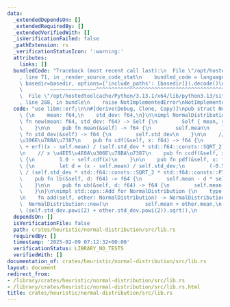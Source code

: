```yaml
---
data:
  _extendedDependsOn: []
  _extendedRequiredBy: []
  _extendedVerifiedWith: []
  _isVerificationFailed: false
  _pathExtension: rs
  _verificationStatusIcon: ':warning:'
  attributes:
    links: []
  bundledCode: "Traceback (most recent call last):\n  File \"/opt/hostedtoolcache/Python/3.13.1/x64/lib/python3.13/site-packages/onlinejudge_verify/documentation/build.py\"\
    , line 71, in _render_source_code_stat\n    bundled_code = language.bundle(stat.path,\
    \ basedir=basedir, options={'include_paths': [basedir]}).decode()\n          \
    \         ~~~~~~~~~~~~~~~^^^^^^^^^^^^^^^^^^^^^^^^^^^^^^^^^^^^^^^^^^^^^^^^^^^^^^^^^^^^^^^^^^\n\
    \  File \"/opt/hostedtoolcache/Python/3.13.1/x64/lib/python3.13/site-packages/onlinejudge_verify/languages/rust.py\"\
    , line 288, in bundle\n    raise NotImplementedError\nNotImplementedError\n"
  code: "use libm::erf;\n\n#[derive(Debug, Clone, Copy)]\npub struct NormalDistribution\
    \ {\n    mean: f64,\n    std_dev: f64,\n}\n\nimpl NormalDistribution {\n    pub\
    \ fn new(mean: f64, std_dev: f64) -> Self {\n        Self { mean, std_dev }\n\
    \    }\n\n    pub fn mean(&self) -> f64 {\n        self.mean\n    }\n\n    pub\
    \ fn std_dev(&self) -> f64 {\n        self.std_dev\n    }\n\n    // x \u4EE5\u4E0B\
    \u306E\u78BA\u7387\n    pub fn cdf(&self, x: f64) -> f64 {\n        0.5 * (1.0\
    \ + erf((x - self.mean) / (self.std_dev * std::f64::consts::SQRT_2)))\n    }\n\
    \n    // x \u4EE5\u4E0A\u306E\u78BA\u7387\n    pub fn ccdf(&self, x: f64) -> f64\
    \ {\n        1.0 - self.cdf(x)\n    }\n\n    pub fn pdf(&self, x: f64) -> f64\
    \ {\n        let d = (x - self.mean) / self.std_dev;\n        (-0.5 * d * d).exp()\
    \ / (self.std_dev * std::f64::consts::SQRT_2 * std::f64::consts::PI)\n    }\n\n\
    \    pub fn lb(&self, d: f64) -> f64 {\n        self.mean - d * self.std_dev\n\
    \    }\n\n    pub fn ub(&self, d: f64) -> f64 {\n        self.mean + d * self.std_dev\n\
    \    }\n}\n\nimpl std::ops::Add for NormalDistribution {\n    type Output = NormalDistribution;\n\
    \n    fn add(self, other: NormalDistribution) -> NormalDistribution {\n      \
    \  NormalDistribution::new(\n            self.mean + other.mean,\n           \
    \ (self.std_dev.powi(2) + other.std_dev.powi(2)).sqrt(),\n        )\n    }\n}\n"
  dependsOn: []
  isVerificationFile: false
  path: crates/heuristic/normal-distribution/src/lib.rs
  requiredBy: []
  timestamp: '2025-02-09 07:12:32+00:00'
  verificationStatus: LIBRARY_NO_TESTS
  verifiedWith: []
documentation_of: crates/heuristic/normal-distribution/src/lib.rs
layout: document
redirect_from:
- /library/crates/heuristic/normal-distribution/src/lib.rs
- /library/crates/heuristic/normal-distribution/src/lib.rs.html
title: crates/heuristic/normal-distribution/src/lib.rs
---
```

